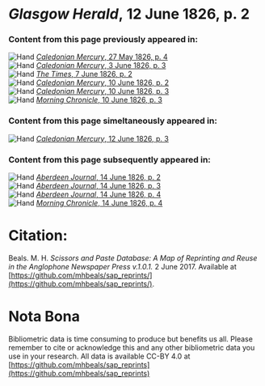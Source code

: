 # *Glasgow Herald*, 12 June 1826, p. 2  
  
### Content from this page previously appeared in:  
![Hand](http://scissorsandpaste.net/wp-content/uploads/2017/06/smallhandpointer.png) [*Caledonian Mercury*, 27 May 1826, p. 4](https://mhbeals.github.io/sap_html/Caledonian-Mercury/Caledonian-Mercury-27-May-1826-p-4)  
![Hand](http://scissorsandpaste.net/wp-content/uploads/2017/06/smallhandpointer.png) [*Caledonian Mercury*, 3 June 1826, p. 3](https://mhbeals.github.io/sap_html/Caledonian-Mercury/Caledonian-Mercury-3-June-1826-p-3)  
![Hand](http://scissorsandpaste.net/wp-content/uploads/2017/06/smallhandpointer.png) [*The Times*, 7 June 1826, p. 2](https://mhbeals.github.io/sap_html/The-Times/The-Times-7-June-1826-p-2)  
![Hand](http://scissorsandpaste.net/wp-content/uploads/2017/06/smallhandpointer.png) [*Caledonian Mercury*, 10 June 1826, p. 2](https://mhbeals.github.io/sap_html/Caledonian-Mercury/Caledonian-Mercury-10-June-1826-p-2)  
![Hand](http://scissorsandpaste.net/wp-content/uploads/2017/06/smallhandpointer.png) [*Caledonian Mercury*, 10 June 1826, p. 3](https://mhbeals.github.io/sap_html/Caledonian-Mercury/Caledonian-Mercury-10-June-1826-p-3)  
![Hand](http://scissorsandpaste.net/wp-content/uploads/2017/06/smallhandpointer.png) [*Morning Chronicle*, 10 June 1826, p. 3](https://mhbeals.github.io/sap_html/Morning-Chronicle/Morning-Chronicle-10-June-1826-p-3)  
  
### Content from this page simeltaneously appeared in:  
![Hand](http://scissorsandpaste.net/wp-content/uploads/2017/06/smallhandpointer.png) [*Caledonian Mercury*, 12 June 1826, p. 3](https://mhbeals.github.io/sap_html/Caledonian-Mercury/Caledonian-Mercury-12-June-1826-p-3)  
  
### Content from this page subsequently appeared in:  
![Hand](http://scissorsandpaste.net/wp-content/uploads/2017/06/smallhandpointer.png) [*Aberdeen Journal*, 14 June 1826, p. 2](https://mhbeals.github.io/sap_html/Aberdeen-Journal/Aberdeen-Journal-14-June-1826-p-2)  
![Hand](http://scissorsandpaste.net/wp-content/uploads/2017/06/smallhandpointer.png) [*Aberdeen Journal*, 14 June 1826, p. 3](https://mhbeals.github.io/sap_html/Aberdeen-Journal/Aberdeen-Journal-14-June-1826-p-3)  
![Hand](http://scissorsandpaste.net/wp-content/uploads/2017/06/smallhandpointer.png) [*Aberdeen Journal*, 14 June 1826, p. 4](https://mhbeals.github.io/sap_html/Aberdeen-Journal/Aberdeen-Journal-14-June-1826-p-4)  
![Hand](http://scissorsandpaste.net/wp-content/uploads/2017/06/smallhandpointer.png) [*Morning Chronicle*, 14 June 1826, p. 4](https://mhbeals.github.io/sap_html/Morning-Chronicle/Morning-Chronicle-14-June-1826-p-4)  


# Citation: 

Beals. M. H. *Scissors and Paste Database: A Map of Reprinting and Reuse in the Anglophone Newspaper Press v.1.0.1.* 2 June 2017. Available at [https://github.com/mhbeals/sap_reprints/](https://github.com/mhbeals/sap_reprints/). 

# Nota Bona

Bibliometric data is time consuming to produce but benefits us all. Please remember to cite or acknowledge this and any other bibliometric data you use in your research. All data is available CC-BY 4.0 at [https://github.com/mhbeals/sap_reprints](https://github.com/mhbeals/sap_reprints)